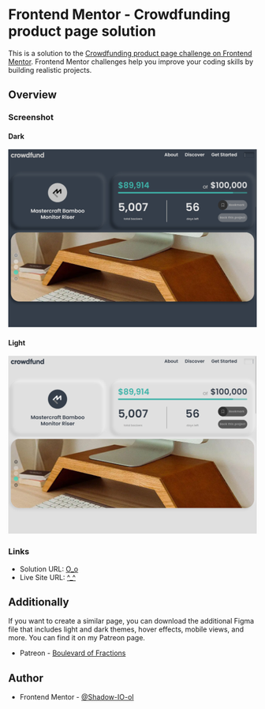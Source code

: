 # Frontend Mentor - Crowdfunding product page solution

This is a solution to the [Crowdfunding product page challenge on Frontend Mentor](https://www.frontendmentor.io/challenges/crowdfunding-product-page-7uvcZe7ZR). Frontend Mentor challenges help you improve your coding skills by building realistic projects. 

## Overview

### Screenshot

#### Dark
![Dark](./screenshot.png)
#### Light
![Light](./screenshot_02.png)

### Links

- Solution URL: [O_o](https://github.com/Shadow-IO-oI/crowdfunding-product-page)
- Live Site URL: [^_^](https://crowdfunding-product-page-murex-tau.vercel.app/)

## Additionally
If you want to create a similar page, you can download the additional Figma file that includes light and dark themes, hover effects, mobile views, and more. You can find it on my Patreon page.

- Patreon - [Boulevard of Fractions ](https://patreon.com/BoulevardofFractions) 


## Author

- Frontend Mentor - [@Shadow-IO-oI](https://www.frontendmentor.io/profile/Shadow-IO-oI)



